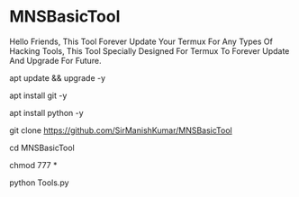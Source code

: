 # MNSBasicTool
Hello Friends, This Tool Forever Update Your Termux For Any Types Of Hacking Tools, This Tool Specially Designed For Termux To Forever Update And Upgrade For Future.

apt update && upgrade -y

apt install git -y

apt install python -y

git clone https://github.com/SirManishKumar/MNSBasicTool

cd MNSBasicTool

chmod 777 *

python Tools.py
